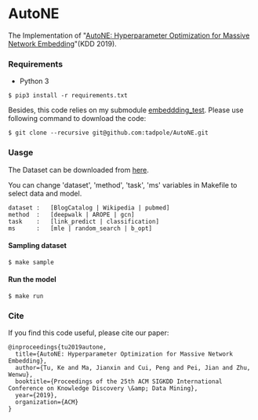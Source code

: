 # AutoNE
The Implementation of "[AutoNE: Hyperparameter Optimization for Massive Network Embedding](https://tadpole.github.io/files/2019_KDD_AutoNE.pdf)"(KDD 2019).

### Requirements
- Python 3
```
$ pip3 install -r requirements.txt
```
Besides, this code relies on my submodule [embeddding_test](https://github.com/tadpole/embedding_test). Please use following command to download the code:
```
$ git clone --recursive git@github.com:tadpole/AutoNE.git
```

### Uasge
The Dataset can be downloaded from [here](https://cloud.tsinghua.edu.cn/f/73d0675acf134f259bf4/?dl=1).

You can change 'dataset', 'method', 'task', 'ms' variables in Makefile to select data and model.

```
dataset :   [BlogCatalog | Wikipedia | pubmed]
method  :   [deepwalk | AROPE | gcn]
task    :   [link_predict | classification]
ms      :   [mle | random_search | b_opt]
```

#### Sampling dataset
```
$ make sample
```

#### Run the model
```
$ make run
```

### Cite
If you find this code useful, please cite our paper:
```
@inproceedings{tu2019autone,
  title={AutoNE: Hyperparameter Optimization for Massive Network Embedding},
  author={Tu, Ke and Ma, Jianxin and Cui, Peng and Pei, Jian and Zhu, Wenwu},
  booktitle={Proceedings of the 25th ACM SIGKDD International Conference on Knowledge Discovery \&amp; Data Mining},
  year={2019},
  organization={ACM}
}
```
